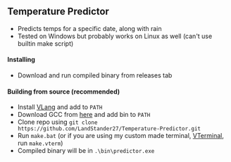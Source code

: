 ## Temperature Predictor
- Predicts temps for a specific date, along with rain
- Tested on Windows but probably works on Linux as well (can't use builtin make script)

#### Installing
- Download and run compiled binary from releases tab
#### Building from source (recommended)
- Install [VLang](https://vlang.io) and add to `PATH`
- Download GCC from [here](https://winlibs.com/) and add bin to `PATH`
- Clone repo using `git clone https://github.com/LandStander27/Temperature-Predictor.git`
- Run `make.bat` (or if you are using my custom made terminal, [VTerminal](https://gitlab.com/Land23/vterminal), run `make.vterm`)
- Compiled binary will be in `.\bin\predictor.exe`